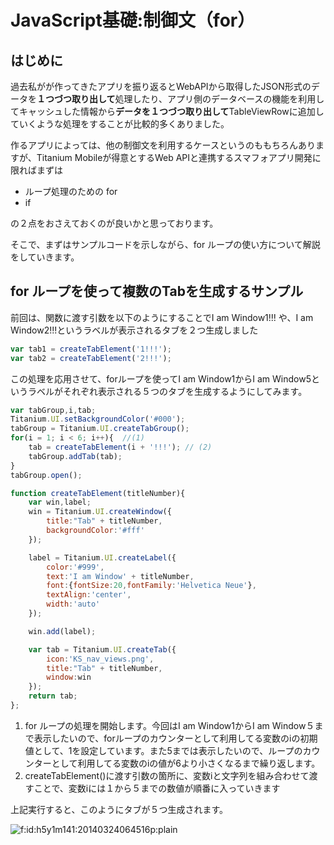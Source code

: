 # JavaScript基礎:制御文（for）

## はじめに


過去私がが作ってきたアプリを振り返るとWebAPIから取得したJSON形式のデータを**１つづつ取り出して**処理したり、アプリ側のデータベースの機能を利用してキャッシュした情報から**データを１つづつ取り出して**TableViewRowに追加していくような処理をすることが比較的多くありました。

作るアプリによっては、他の制御文を利用するケースというのももちろんありますが、Titanium Mobileが得意とするWeb APIと連携するスマフォアプリ開発に限ればまずは

- ループ処理のための for
- if

の２点をおさえておくのが良いかと思っております。

そこで、まずはサンプルコードを示しながら、for ループの使い方について解説をしていきます。

## for ループを使って複数のTabを生成するサンプル

前回は、関数に渡す引数を以下のようにすることでI am Window1!!! や、I am Window2!!!というラベルが表示されるタブを２つ生成しました

```javascript
var tab1 = createTabElement('1!!!');
var tab2 = createTabElement('2!!!');
```

この処理を応用させて、forループを使ってI am Window1からI am Window5というラベルがそれぞれ表示される５つのタブを生成するようにしてみます。

```javascript
var tabGroup,i,tab;
Titanium.UI.setBackgroundColor('#000');
tabGroup = Titanium.UI.createTabGroup();
for(i = 1; i < 6; i++){  //(1)
	tab = createTabElement(i + '!!!'); // (2)
	tabGroup.addTab(tab);  	
}
tabGroup.open();

function createTabElement(titleNumber){
	var win,label;
	win = Titanium.UI.createWindow({  
		title:"Tab" + titleNumber,
		backgroundColor:'#fff'
	});

	label = Titanium.UI.createLabel({
		color:'#999',
		text:'I am Window' + titleNumber,
		font:{fontSize:20,fontFamily:'Helvetica Neue'},
		textAlign:'center',
		width:'auto'
	});

	win.add(label);

	var tab = Titanium.UI.createTab({
		icon:'KS_nav_views.png',
		title:"Tab" + titleNumber,
		window:win
	});
	return tab;
};
```

1. for ループの処理を開始します。今回はI am Window1からI am Window５まで表示したいので、forループのカウンターとして利用してる変数のiの初期値として、1を設定しています。また5までは表示したいので、ループのカウンターとして利用してる変数のiの値が6より小さくなるまで繰り返します。
2. createTabElement()に渡す引数の箇所に、変数iと文字列を組み合わせて渡すことで、変数iには１から５までの数値が順番に入っていきます

上記実行すると、このようにタブが５つ生成されます。

<p><span itemscope itemtype="http://schema.org/Photograph"><img src="http://cdn-ak.f.st-hatena.com/images/fotolife/h/h5y1m141/20140324/20140324064516.png" alt="f:id:h5y1m141:20140324064516p:plain" title="f:id:h5y1m141:20140324064516p:plain" class="hatena-fotolife" itemprop="image"></span></p>
